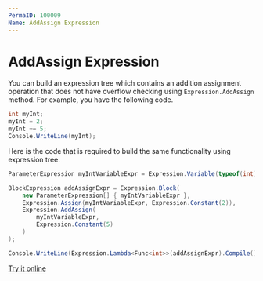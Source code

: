 ```yaml
---
PermaID: 100009
Name: AddAssign Expression
---
```


# AddAssign Expression

You can build an expression tree which contains an addition assignment operation that does not have overflow checking using `Expression.AddAssign` method. For example, you have the following code.

```csharp
int myInt;
myInt = 2;
myInt += 5;
Console.WriteLine(myInt);
```

Here is the code that is required to build the same functionality using expression tree. 

```csharp
ParameterExpression myIntVariableExpr = Expression.Variable(typeof(int), "myInt");

BlockExpression addAssignExpr = Expression.Block(
    new ParameterExpression[] { myIntVariableExpr },
    Expression.Assign(myIntVariableExpr, Expression.Constant(2)),
    Expression.AddAssign(
        myIntVariableExpr,
        Expression.Constant(5)
    )
);

Console.WriteLine(Expression.Lambda<Func<int>>(addAssignExpr).Compile()());
```

[Try it online](https://dotnetfiddle.net/I9bFUy)